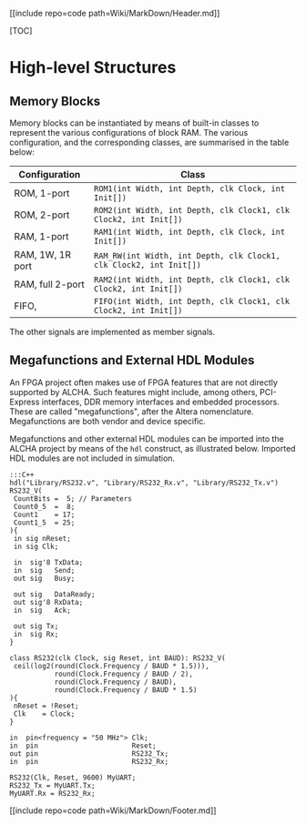 [[include repo=code path=Wiki/MarkDown/Header.md]]

[TOC]

# High-level Structures
## Memory Blocks
Memory blocks can be instantiated by means of built-in classes to represent the various configurations of block RAM.  The various configuration, and the corresponding classes, are summarised in the table below:

Configuration    | Class
-------------    | -----
ROM, 1-port      | `ROM1(int Width, int Depth, clk Clock, int Init[])`
ROM, 2-port      | `ROM2(int Width, int Depth, clk Clock1, clk Clock2, int Init[])`
RAM, 1-port      | `RAM1(int Width, int Depth, clk Clock, int Init[])`
RAM, 1W, 1R port | `RAM_RW(int Width, int Depth, clk Clock1, clk Clock2, int Init[])`
RAM, full 2-port | `RAM2(int Width, int Depth, clk Clock1, clk Clock2, int Init[])`
FIFO,            | `FIFO(int Width, int Depth, clk Clock1, clk Clock2, int Init[])`

The other signals are implemented as member signals.

## Megafunctions and External HDL Modules
An FPGA project often makes use of FPGA features that are not directly supported by ALCHA.  Such features might include, among others, PCI-Express interfaces, DDR memory interfaces and embedded processors.  These are called "megafunctions", after the Altera nomenclature.  Megafunctions are both vendor and device specific.

Megafunctions and other external HDL modules can be imported into the ALCHA project by means of the `hdl` construct, as illustrated below.  Imported HDL modules are not included in simulation.

    :::C++
    hdl("Library/RS232.v", "Library/RS232_Rx.v", "Library/RS232_Tx.v") RS232_V(
     CountBits =  5; // Parameters 
     Count0_5  =  8; 
     Count1    = 17; 
     Count1_5  = 25;
    ){
     in sig nReset;
     in sig Clk;
    
     in  sig'8 TxData;
     in  sig   Send;
     out sig   Busy;
    
     out sig   DataReady;
     out sig'8 RxData;
     in  sig   Ack;
      
     out sig Tx;
     in  sig Rx;
    }
    
    class RS232(clk Clock, sig Reset, int BAUD): RS232_V(
     ceil(log2(round(Clock.Frequency / BAUD * 1.5))),
               round(Clock.Frequency / BAUD / 2),
               round(Clock.Frequency / BAUD),
               round(Clock.Frequency / BAUD * 1.5)
    ){
     nReset = !Reset;
     Clk    = Clock;
    }

    in  pin<frequency = "50 MHz"> Clk;
    in  pin                       Reset;
    out pin                       RS232_Tx;
    in  pin                       RS232_Rx;

    RS232(Clk, Reset, 9600) MyUART;
    RS232_Tx = MyUART.Tx;
    MyUART.Rx = RS232_Rx;

[[include repo=code path=Wiki/MarkDown/Footer.md]]

